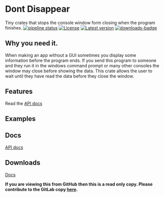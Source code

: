 # Dont Disappear
Tiny crates that stops the console window form closing when the program finishes.
[![pipeline status](https://gitlab.com/efunb/dont_disappear/badges/master/pipeline.svg)](https://gitlab.com/efunb/noughts_and_crosses/commits/master)
[![License](https://img.shields.io/crates/l/dont_disappear.svg)](https://crates.io/crates/dont_disappear)
[![Latest version](https://img.shields.io/crates/v/dont_disappear.svg)](https://crates.io/crates/dont_disappear)
[![downloads-badge](https://img.shields.io/crates/d/dont_disappear.svg)](https://crates.io/crates/dont_disappear)

## Why you need it.

When making an app without a GUI sometimes you display some information before the program ends. If you send this program to someone and they run it in the windows command prompt or many other consoles the window may close before showing the data. This crate allows the user to wait until they have read the data before they close the window.

## Features

Read the [API docs](https://docs.rs/dont_disappear/)

## Examples

## Docs

[API docs](https://docs.rs/dont_disappear/)

## Downloads

[Docs](https://gitlab.com/efunb/dont_disappear/-/jobs/artifacts/master/download?job=docs)


**If you are viewing this from GitHub then this is a read only copy. Please contribute to the GitLab copy [here](https://gitlab.com/efunb/dont_disappear).**

